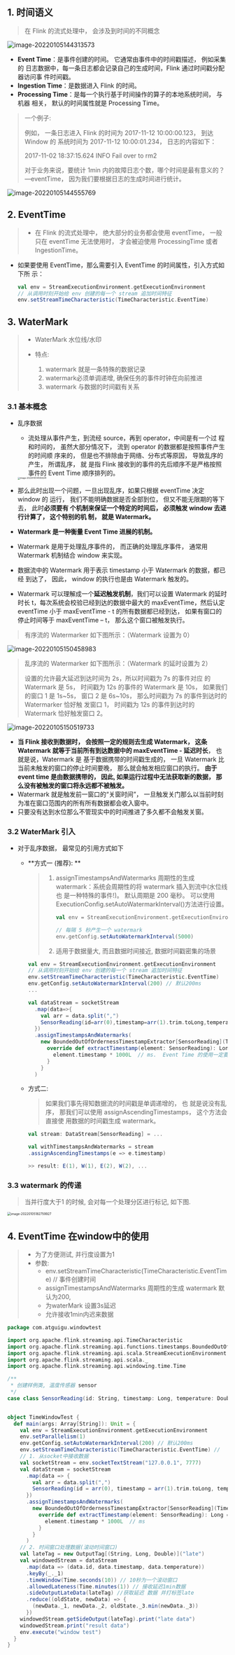 ## 1. 时间语义

> 在 Flink 的流式处理中， 会涉及到时间的不同概念

![image-20220105144313573](https://raw.githubusercontent.com/hellolib/pictures/main/Typora/pic-00-gitee/image-20220105144313573.png)

- **Event Time**：是事件创建的时间。 它通常由事件中的时间戳描述， 例如采集的 日志数据中，每一条日志都会记录自己的生成时间，Flink 通过时间戳分配器访问事 件时间戳。 
- **Ingestion Time**：是数据进入 Flink 的时间。 
- **Processing Time**：是每一个执行基于时间操作的算子的本地系统时间， 与机器 相关， 默认的时间属性就是 Processing Time。

> 一个例子:
>
> 例如， 一条日志进入 Flink 的时间为 2017-11-12 10:00:00.123， 到达 Window 的 系统时间为 2017-11-12 10:00:01.234， 日志的内容如下：
>
> 2017-11-02 18:37:15.624 INFO Fail over to rm2
>
> 对于业务来说，要统计 1min 内的故障日志个数，哪个时间是最有意义的？—eventTime， 因为我们要根据日志的生成时间进行统计。

![image-20220105144555769](https://raw.githubusercontent.com/hellolib/pictures/main/Typora/pic-00-gitee/image-20220105144555769.png)

## 2. EventTime

> - 在 Flink 的流式处理中， 绝大部分的业务都会使用 eventTime， 一般只在 eventTime 无法使用时， 才会被迫使用 ProcessingTime 或者 IngestionTime。

- 如果要使用 EventTime，那么需要引入 EventTime 的时间属性，引入方式如下所 示：

  ```scala
  val env = StreamExecutionEnvironment.getExecutionEnvironment
  // 从调用时刻开始给 env 创建的每一个 stream 追加时间特征
  env.setStreamTimeCharacteristic(TimeCharacteristic.EventTime)
  ```

  

## 3. WaterMark

> - WaterMark 水位线/水印
>
> - 特点:
>   1. watermark 就是一条特殊的数据记录
>   2. watermark必须单调递增, 确保任务的事件时钟在向前推进
>   3. watermark 与数据的时间戳有关系

### 3.1 基本概念

- 乱序数据

  - 流处理从事件产生，到流经 source，再到 operator，中间是有一个过 程和时间的， 虽然大部分情况下， 流到 operator 的数据都是按照事件产生的时间顺 序来的， 但是也不排除由于网络、分布式等原因， 导致乱序的产生， 所谓乱序， 就 是指 Flink 接收到的事件的先后顺序不是严格按照事件的 Event Time 顺序排列的。

  <img src="https://raw.githubusercontent.com/hellolib/pictures/main/Typora/pic-00-gitee/image-20220105145559241.png" alt="image-20220105145559241" style="zoom: 33%;" />

- 那么此时出现一个问题，一旦出现乱序，如果只根据 eventTime 决定 window 的 运行， 我们不能明确数据是否全部到位， 但又不能无限期的等下去， 此时**必须要有 个机制来保证一个特定的时间后， 必须触发 window 去进行计算了， 这个特别的机 制， 就是 Watermark。**

- **Watermark 是一种衡量 Event Time 进展的机制。**

- Watermark 是用于处理乱序事件的， 而正确的处理乱序事件， 通常用 Watermark 机制结合 window 来实现。

- 数据流中的 Watermark 用于表示 timestamp 小于 Watermark 的数据，都已经 到达了， 因此， window 的执行也是由 Watermark 触发的。

- Watermark 可以理解成一个**延迟触发机制**，我们可以设置 Watermark 的延时 时长 t，每次系统会校验已经到达的数据中最大的 maxEventTime，然后认定 eventTime 小于 maxEventTime - t 的所有数据都已经到达， 如果有窗口的停止时间等于 maxEventTime – t， 那么这个窗口被触发执行。

> 有序流的 Watermarker 如下图所示：（Watermark 设置为 0）

![image-20220105150458983](https://raw.githubusercontent.com/hellolib/pictures/main/Typora/pic-00-gitee/image-20220105150458983.png)

> 乱序流的 Watermarker 如下图所示：（Watermark 的延时设置为 2）
>
> 设置的允许最大延迟到达时间为 2s，所以时间戳为 7s 的事件对应 的 Watermark 是 5s， 时间戳为 12s 的事件的 Watermark 是 10s， 如果我们的窗口 1 是 1s~5s， 窗口 2 是 6s~10s， 那么时间戳为 7s 的事件到达时的 Watermarker 恰好触 发窗口 1， 时间戳为 12s 的事件到达时的 Watermark 恰好触发窗口 2。

![image-20220105150519733](https://raw.githubusercontent.com/hellolib/pictures/main/Typora/pic-00-gitee/image-20220105150519733.png)

- **当 Flink 接收到数据时， 会按照一定的规则去生成 Watermark， 这条 Watermark 就等于当前所有到达数据中的 maxEventTime - 延迟时长**， 也就是说，Watermark 是 基于数据携带的时间戳生成的， 一旦 Watermark 比当前未触发的窗口的停止时间要晚， 那么就会触发相应窗口的执行。 **由于 event time 是由数据携带的， 因此,  如果运行过程中无法获取新的数据， 那么没有被触发的窗口将永远都不被触发。**
- Watermark 就是触发前一窗口的“关窗时间”， 一旦触发关门那么以当前时刻 为准在窗口范围内的所有所有数据都会收入窗中。
-  只要没有达到水位那么不管现实中的时间推进了多久都不会触发关窗。

### 3.2 WaterMark 引入

- 对于乱序数据， 最常见的引用方式如下

  - **方式一 (推荐):  **

    > 1. assignTimestampsAndWatermarks 周期性的生成 watermark：系统会周期性的将 watermark 插入到流中(水位线也 是一种特殊的事件!)。 默认周期是 200 毫秒。 可以使用 ExecutionConfig.setAutoWatermarkInterval()方法进行设置。
    >
    >    ```scala
    >    val env = StreamExecutionEnvironment.getExecutionEnvironment env.setStreamTimeCharacteristic(TimeCharacteristic.EventTime)
    >    
    >    // 每隔 5 秒产生一个 watermark
    >    env.getConfig.setAutoWatermarkInterval(5000)
    >    ```
    >
    > 2. 适用于数据量大, 而且数据时间接近, 数据时间戳密集的场景

    ```scala
    val env = StreamExecutionEnvironment.getExecutionEnvironment
    // 从调用时刻开始给 env 创建的每一个 stream 追加时间特征
    env.setStreamTimeCharacteristic(TimeCharacteristic.EventTime)
    env.getConfig.setAutoWatermarkInterval(200) // 默认200ms
    ...
    
    val dataStream = socketStream
      .map(data=>{
        val arr = data.split(",")
        SensorReading(id=arr(0),timestamp=arr(1).trim.toLong,temperature = arr(2).trim.toDouble)
      })
      .assignTimestampsAndWatermarks(
        new BoundedOutOfOrdernessTimestampExtractor[SensorReading](Time.milliseconds(1000)){ //设置1s的延迟
          override def extractTimestamp(element: SensorReading): Long = {
            element.timestamp * 1000L  // ms.  Event Time 的使用一定要指定数据源中的时间戳。 否则程序无法知道事件的事 件时间是什么(数据源里的数据没有时间戳的话， 就只能使用 Processing Time 了)。
          }
        }
      )
    ```

    

  - 方式二: 

    > 如果我们事先得知数据流的时间戳是单调递增的， 也 就是说没有乱序， 那我们可以使用 assignAscendingTimestamps， 这个方法会直接使 用数据的时间戳生成 watermark。

    ```scala
    val stream: DataStream[SensorReading] = ...
    
    val withTimestampsAndWatermarks = stream 
    .assignAscendingTimestamps(e => e.timestamp)
    
    >> result: E(1), W(1), E(2), W(2), ...
    ```

### 3.3 watermark 的传递

> 当并行度大于1 的时候, 会对每一个处理分区进行标记, 如下图.

<img src="https://raw.githubusercontent.com/hellolib/pictures/main/Typora/pic-00-gitee/image-20220105182759927.png" alt="image-20220105182759927" style="zoom:50%;" />

## 4. EventTime 在window中的使用

> - 为了方便测试, 并行度设置为1
> - 参数:
>   - env.setStreamTimeCharacteristic(TimeCharacteristic.EventTime) //  事件创建时间
>   - assignTimestampsAndWatermarks 周期性的生成 watermark 默认为200,
>   - 为waterMark 设置3s延迟
>   - 允许接收1min内迟来数据

```scala
package com.atguigu.windowtest

import org.apache.flink.streaming.api.TimeCharacteristic
import org.apache.flink.streaming.api.functions.timestamps.BoundedOutOfOrdernessTimestampExtractor
import org.apache.flink.streaming.api.scala.StreamExecutionEnvironment
import org.apache.flink.streaming.api.scala._
import org.apache.flink.streaming.api.windowing.time.Time

/**
 * 创建样例类, 温度传感器 sensor
 */
case class SensorReading(id: String, timestamp: Long, temperature: Double)


object TimeWindowTest {
  def main(args: Array[String]): Unit = {
    val env = StreamExecutionEnvironment.getExecutionEnvironment
    env.setParallelism(1)
    env.getConfig.setAutoWatermarkInterval(200) // 默认200ms
    env.setStreamTimeCharacteristic(TimeCharacteristic.EventTime) // 
    // 1. 从socket中接收数据
    val socketStream = env.socketTextStream("127.0.0.1", 7777)
    val dataStream = socketStream
      .map(data => {
        val arr = data.split(",")
        SensorReading(id = arr(0), timestamp = arr(1).trim.toLong, temperature = arr(2).trim.toDouble)
      })
      .assignTimestampsAndWatermarks(
        new BoundedOutOfOrdernessTimestampExtractor[SensorReading](Time.milliseconds(3000)) { //设置3s的延迟
          override def extractTimestamp(element: SensorReading): Long = {
            element.timestamp * 1000L  // ms
          }
        }
      )
    // 2. 时间窗口处理数据(滚动时间窗口)
    val lateTag = new OutputTag[(String, Long, Double)]("late")
    val windowedStream = dataStream
      .map(data => (data.id, data.timestamp, data.temperature))
      .keyBy(_._1)
      .timeWindow(Time.seconds(10)) // 10秒为一个滚动窗口
      .allowedLateness(Time.minutes(1)) // 接收延迟1min数据
      .sideOutputLateData(lateTag) //获取延迟 数据 并打标签late
      .reduce((oldState, newData) => {
        (newData._1, newData._2, oldState._3.min(newData._3))
      })
    windowedStream.getSideOutput(lateTag).print("late data")
    windowedStream.print("result data")
    env.execute("window test")
  }
}

```

